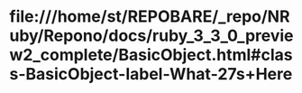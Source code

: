 # file:///home/st/REPOBARE/_repo/NRuby/Repono/docs/ruby_3_3_0_preview2_complete/BasicObject.html#class-BasicObject-label-What-27s+Here